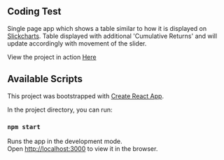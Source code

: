 ## Coding Test

Single page app which shows a table similar to how it is displayed on [Slickcharts](https://www.slickcharts.com/sp500/returns). Table displayed with additional 'Cumulative Returns' and will update accordingly with movement of the slider.

View the project in action [Here](https://returns-s-p-500.herokuapp.com/)

## Available Scripts

This project was bootstrapped with [Create React App](https://github.com/facebook/create-react-app).

In the project directory, you can run:

### `npm start`

Runs the app in the development mode.<br />
Open [http://localhost:3000](http://localhost:3000) to view it in the browser.
